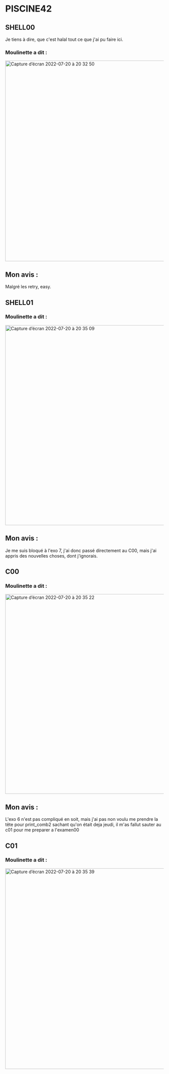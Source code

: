 # PISCINE42
## SHELL00

Je tiens à dire, que c'est halal tout ce que j'ai pu faire ici.
### Moulinette a dit :
<img width="638" alt="Capture d’écran 2022-07-20 à 20 32 50" src="https://user-images.githubusercontent.com/77756115/180056569-53c95434-a8ac-45f2-940f-b7b29704faba.png">

## Mon avis :
Malgré les retry, easy.


## SHELL01
### Moulinette a dit :
<img width="636" alt="Capture d’écran 2022-07-20 à 20 35 09" src="https://user-images.githubusercontent.com/77756115/180056895-33a0878d-09f8-408a-bdec-1b70fb434f47.png">

## Mon avis :
Je me suis bloqué à l'exo 7, j'ai donc passé directement au C00, mais j'ai appris des nouvelles choses, dont j'ignorais.


## C00
### Moulinette a dit :

<img width="635" alt="Capture d’écran 2022-07-20 à 20 35 22" src="https://user-images.githubusercontent.com/77756115/180056930-a692b1bb-93e8-43c8-83a9-9a50b1fa0990.png">

## Mon avis :
L'exo 6 n'est pas compliqué en soit, mais j'ai pas non voulu me prendre la tête pour print_comb2 sachant qu'on était deja jeudi, il m'as fallut sauter au c01 pour me preparer a l'examen00

## C01
### Moulinette a dit :

<img width="638" alt="Capture d’écran 2022-07-20 à 20 35 39" src="https://user-images.githubusercontent.com/77756115/180056965-3762a5b7-33e5-4393-abfc-0842e60f03a2.png">
